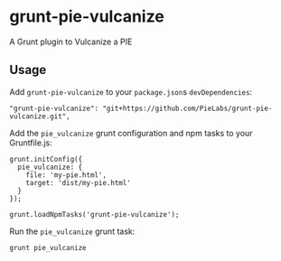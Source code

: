 # grunt-pie-vulcanize

A Grunt plugin to Vulcanize a PIE

## Usage

Add `grunt-pie-vulcanize` to your `package.json`s `devDependencies`:

    "grunt-pie-vulcanize": "git+https://github.com/PieLabs/grunt-pie-vulcanize.git",

Add the `pie_vulcanize` grunt configuration and npm tasks to your Gruntfile.js:

    grunt.initConfig({
      pie_vulcanize: {
        file: 'my-pie.html',
        target: 'dist/my-pie.html'
      }
    });

    grunt.loadNpmTasks('grunt-pie-vulcanize');

Run the `pie_vulcanize` grunt task:

    grunt pie_vulcanize